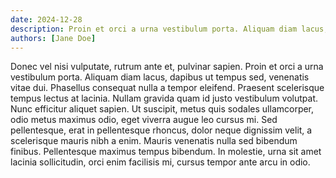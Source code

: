 ```yaml
---
date: 2024-12-28
description: Proin et orci a urna vestibulum porta. Aliquam diam lacus, dapibus ut tempus sed, venenatis vitae dui. Phasellus consequat nulla a tempor eleifend.
authors: [Jane Doe]
---
```


Donec vel nisi vulputate, rutrum ante et, pulvinar sapien. Proin et orci a urna vestibulum porta. Aliquam diam lacus, dapibus ut tempus sed, venenatis vitae dui. Phasellus consequat nulla a tempor eleifend. Praesent scelerisque tempus lectus at lacinia. Nullam gravida quam id justo vestibulum volutpat. Nunc efficitur aliquet sapien. Ut suscipit, metus quis sodales ullamcorper, odio metus maximus odio, eget viverra augue leo cursus mi. Sed pellentesque, erat in pellentesque rhoncus, dolor neque dignissim velit, a scelerisque mauris nibh a enim. Mauris venenatis nulla sed bibendum finibus. Pellentesque maximus tempus bibendum. In molestie, urna sit amet lacinia sollicitudin, orci enim facilisis mi, cursus tempor ante arcu in odio.

